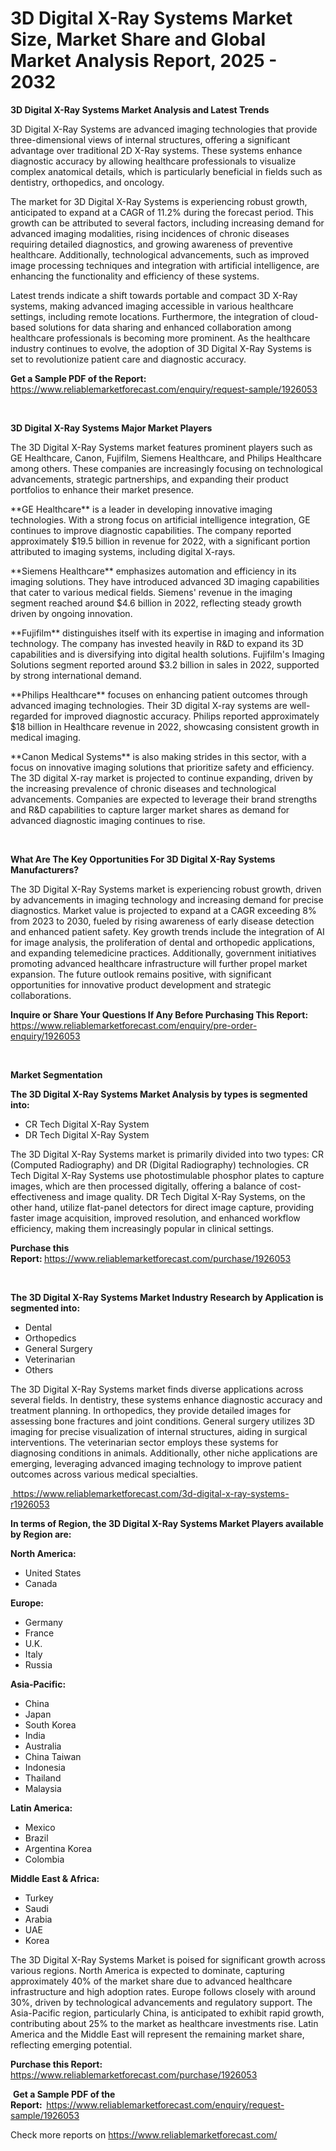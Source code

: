 <p><h1>3D Digital X-Ray Systems Market Size, Market Share and Global Market Analysis Report, 2025 - 2032</h1></p><p><strong>3D Digital X-Ray Systems Market Analysis and Latest Trends</strong></p>
<p><p>3D Digital X-Ray Systems are advanced imaging technologies that provide three-dimensional views of internal structures, offering a significant advantage over traditional 2D X-Ray systems. These systems enhance diagnostic accuracy by allowing healthcare professionals to visualize complex anatomical details, which is particularly beneficial in fields such as dentistry, orthopedics, and oncology.</p><p>The market for 3D Digital X-Ray Systems is experiencing robust growth, anticipated to expand at a CAGR of 11.2% during the forecast period. This growth can be attributed to several factors, including increasing demand for advanced imaging modalities, rising incidences of chronic diseases requiring detailed diagnostics, and growing awareness of preventive healthcare. Additionally, technological advancements, such as improved image processing techniques and integration with artificial intelligence, are enhancing the functionality and efficiency of these systems.</p><p>Latest trends indicate a shift towards portable and compact 3D X-Ray systems, making advanced imaging accessible in various healthcare settings, including remote locations. Furthermore, the integration of cloud-based solutions for data sharing and enhanced collaboration among healthcare professionals is becoming more prominent. As the healthcare industry continues to evolve, the adoption of 3D Digital X-Ray Systems is set to revolutionize patient care and diagnostic accuracy.</p></p>
<p><strong>Get a Sample PDF of the Report:&nbsp;</strong> <a href="https://www.reliablemarketforecast.com/enquiry/request-sample/1926053?utm_campaign=1842&utm_medium=2&utm_source=Github&utm_content=ia&utm_term=15012025&utm_id=3d-digital-x-ray-systems">https://www.reliablemarketforecast.com/enquiry/request-sample/1926053</a></p>
<p>&nbsp;</p>
<p><strong>3D Digital X-Ray Systems Major Market Players</strong></p>
<p><p>The 3D Digital X-Ray Systems market features prominent players such as GE Healthcare, Canon, Fujifilm, Siemens Healthcare, and Philips Healthcare among others. These companies are increasingly focusing on technological advancements, strategic partnerships, and expanding their product portfolios to enhance their market presence.</p><p>**GE Healthcare** is a leader in developing innovative imaging technologies. With a strong focus on artificial intelligence integration, GE continues to improve diagnostic capabilities. The company reported approximately $19.5 billion in revenue for 2022, with a significant portion attributed to imaging systems, including digital X-rays.</p><p>**Siemens Healthcare** emphasizes automation and efficiency in its imaging solutions. They have introduced advanced 3D imaging capabilities that cater to various medical fields. Siemens' revenue in the imaging segment reached around $4.6 billion in 2022, reflecting steady growth driven by ongoing innovation.</p><p>**Fujifilm** distinguishes itself with its expertise in imaging and information technology. The company has invested heavily in R&D to expand its 3D capabilities and is diversifying into digital health solutions. Fujifilm's Imaging Solutions segment reported around $3.2 billion in sales in 2022, supported by strong international demand.</p><p>**Philips Healthcare** focuses on enhancing patient outcomes through advanced imaging technologies. Their 3D digital X-ray systems are well-regarded for improved diagnostic accuracy. Philips reported approximately $18 billion in Healthcare revenue in 2022, showcasing consistent growth in medical imaging.</p><p>**Canon Medical Systems** is also making strides in this sector, with a focus on innovative imaging solutions that prioritize safety and efficiency. The 3D digital X-ray market is projected to continue expanding, driven by the increasing prevalence of chronic diseases and technological advancements. Companies are expected to leverage their brand strengths and R&D capabilities to capture larger market shares as demand for advanced diagnostic imaging continues to rise.</p></p>
<p>&nbsp;</p>
<p><strong>What Are The Key Opportunities For 3D Digital X-Ray Systems Manufacturers?</strong></p>
<p><p>The 3D Digital X-Ray Systems market is experiencing robust growth, driven by advancements in imaging technology and increasing demand for precise diagnostics. Market value is projected to expand at a CAGR exceeding 8% from 2023 to 2030, fueled by rising awareness of early disease detection and enhanced patient safety. Key growth trends include the integration of AI for image analysis, the proliferation of dental and orthopedic applications, and expanding telemedicine practices. Additionally, government initiatives promoting advanced healthcare infrastructure will further propel market expansion. The future outlook remains positive, with significant opportunities for innovative product development and strategic collaborations.</p></p>
<p><strong>Inquire or Share Your Questions If Any Before Purchasing This Report:</strong> <a href="https://www.reliablemarketforecast.com/enquiry/pre-order-enquiry/1926053?utm_campaign=1842&utm_medium=2&utm_source=Github&utm_content=ia&utm_term=15012025&utm_id=3d-digital-x-ray-systems">https://www.reliablemarketforecast.com/enquiry/pre-order-enquiry/1926053</a></p>
<p>&nbsp;</p>
<p><strong>Market Segmentation</strong></p>
<p><strong>The 3D Digital X-Ray Systems Market Analysis by types is segmented into:</strong></p>
<p><ul><li>CR Tech Digital X-Ray System</li><li>DR Tech Digital X-Ray System</li></ul></p>
<p><p>The 3D Digital X-Ray Systems market is primarily divided into two types: CR (Computed Radiography) and DR (Digital Radiography) technologies. CR Tech Digital X-Ray Systems use photostimulable phosphor plates to capture images, which are then processed digitally, offering a balance of cost-effectiveness and image quality. DR Tech Digital X-Ray Systems, on the other hand, utilize flat-panel detectors for direct image capture, providing faster image acquisition, improved resolution, and enhanced workflow efficiency, making them increasingly popular in clinical settings.</p></p>
<p><strong>Purchase this Report:&nbsp;</strong><a href="https://www.reliablemarketforecast.com/purchase/1926053?utm_campaign=1842&utm_medium=2&utm_source=Github&utm_content=ia&utm_term=15012025&utm_id=3d-digital-x-ray-systems">https://www.reliablemarketforecast.com/purchase/1926053</a></p>
<p>&nbsp;</p>
<p><strong>The 3D Digital X-Ray Systems Market Industry Research by Application is segmented into:</strong></p>
<p><ul><li>Dental</li><li>Orthopedics</li><li>General Surgery</li><li>Veterinarian</li><li>Others</li></ul></p>
<p><p>The 3D Digital X-Ray Systems market finds diverse applications across several fields. In dentistry, these systems enhance diagnostic accuracy and treatment planning. In orthopedics, they provide detailed images for assessing bone fractures and joint conditions. General surgery utilizes 3D imaging for precise visualization of internal structures, aiding in surgical interventions. The veterinarian sector employs these systems for diagnosing conditions in animals. Additionally, other niche applications are emerging, leveraging advanced imaging technology to improve patient outcomes across various medical specialties.</p></p>
<p><a href="https://www.reliablemarketforecast.com/3d-digital-x-ray-systems-r1926053?utm_campaign=1842&utm_medium=2&utm_source=Github&utm_content=ia&utm_term=15012025&utm_id=3d-digital-x-ray-systems">&nbsp;https://www.reliablemarketforecast.com/3d-digital-x-ray-systems-r1926053</a></p>
<p><strong>In terms of Region, the 3D Digital X-Ray Systems Market Players available by Region are:</strong></p>
<p>
    <p> <strong> North America: </strong>
        <ul>
            <li>United States</li>
            <li>Canada</li>
        </ul>
        </p> 
    <p> <strong> Europe: </strong>
        <ul>
            <li>Germany</li>
            <li>France</li>
            <li>U.K.</li>
            <li>Italy</li>
            <li>Russia</li>
        </ul>
        </p> 
    <p> <strong> Asia-Pacific: </strong>
        <ul>
            <li>China</li>
            <li>Japan</li>
            <li>South Korea</li>
            <li>India</li>
            <li>Australia</li>
            <li>China Taiwan</li>
            <li>Indonesia</li>
            <li>Thailand</li>
            <li>Malaysia</li>
        </ul>
        </p> 
    <p> <strong> Latin America: </strong>
        <ul>
            <li>Mexico</li>
            <li>Brazil</li>
            <li>Argentina Korea</li>
            <li>Colombia</li>
        </ul>
        </p> 
    <p> <strong> Middle East & Africa: </strong>
        <ul>
            <li>Turkey</li>
            <li>Saudi</li>
            <li>Arabia</li>
            <li>UAE</li>
            <li>Korea</li>
        </ul>
    </p>
    </p>
<p><p>The 3D Digital X-Ray Systems Market is poised for significant growth across various regions. North America is expected to dominate, capturing approximately 40% of the market share due to advanced healthcare infrastructure and high adoption rates. Europe follows closely with around 30%, driven by technological advancements and regulatory support. The Asia-Pacific region, particularly China, is anticipated to exhibit rapid growth, contributing about 25% to the market as healthcare investments rise. Latin America and the Middle East will represent the remaining market share, reflecting emerging potential.</p></p>
<p><strong>Purchase this Report: </strong><a href="https://www.reliablemarketforecast.com/purchase/1926053?utm_campaign=1842&utm_medium=2&utm_source=Github&utm_content=ia&utm_term=15012025&utm_id=3d-digital-x-ray-systems">https://www.reliablemarketforecast.com/purchase/1926053</a></p>
<p>&nbsp;<strong>Get a Sample PDF of the Report:&nbsp;&nbsp;</strong><a href="https://www.reliablemarketforecast.com/enquiry/request-sample/1926053?utm_campaign=1842&utm_medium=2&utm_source=Github&utm_content=ia&utm_term=15012025&utm_id=3d-digital-x-ray-systems">https://www.reliablemarketforecast.com/enquiry/request-sample/1926053</a></p>
<p><strong></strong></p>
<p>Check more reports on <a href="https://www.reliablemarketforecast.com/?utm_campaign=1842&utm_medium=2&utm_source=Github&utm_content=ia&utm_term=15012025&utm_id=3d-digital-x-ray-systems">https://www.reliablemarketforecast.com/</a></p>